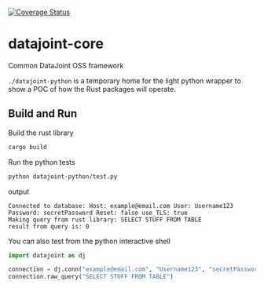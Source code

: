 [![Coverage Status](https://coveralls.io/repos/github/EdwardGarmon/datajoint-core/badge.svg)](https://coveralls.io/github/EdwardGarmon/datajoint-core)

# datajoint-core

Common DataJoint OSS framework 

`./datajoint-python` is a temporary home for the light python wrapper to show a POC of how the Rust packages will operate.

## Build and Run

Build the rust library

```bash
cargo build
```

Run the python tests

```bash
python datajoint-python/test.py
```

output

```
Connected to database: Host: example@email.com User: Username123 Password: secretPassword Reset: false use_TLS: true
Making query from rust library: SELECT STUFF FROM TABLE
result from query is: 0
```

You can also test from the python interactive shell

```python
import datajoint as dj

connection = dj.conn("example@email.com", "Username123", "secretPassword", reset=False, use_tls=True)
connection.raw_query("SELECT STUFF FROM TABLE")
```
